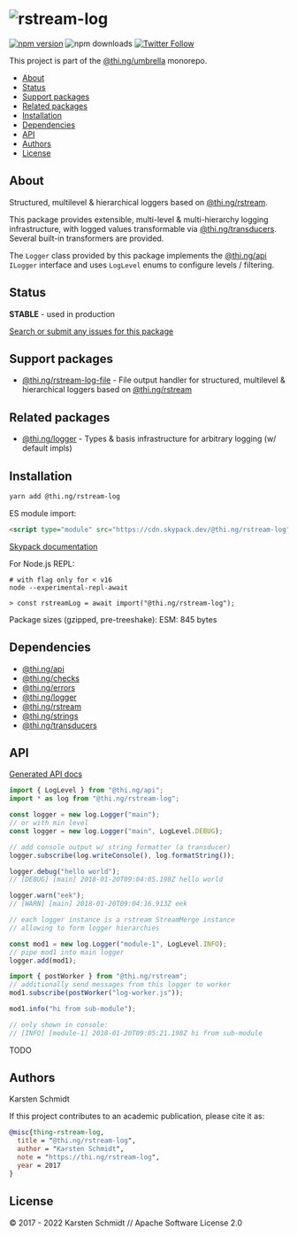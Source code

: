 <!-- This file is generated - DO NOT EDIT! -->

# ![rstream-log](https://media.thi.ng/umbrella/banners-20220914/thing-rstream-log.svg?8a1c5872)

[![npm version](https://img.shields.io/npm/v/@thi.ng/rstream-log.svg)](https://www.npmjs.com/package/@thi.ng/rstream-log)
![npm downloads](https://img.shields.io/npm/dm/@thi.ng/rstream-log.svg)
[![Twitter Follow](https://img.shields.io/twitter/follow/thing_umbrella.svg?style=flat-square&label=twitter)](https://twitter.com/thing_umbrella)

This project is part of the
[@thi.ng/umbrella](https://github.com/thi-ng/umbrella/) monorepo.

- [About](#about)
- [Status](#status)
- [Support packages](#support-packages)
- [Related packages](#related-packages)
- [Installation](#installation)
- [Dependencies](#dependencies)
- [API](#api)
- [Authors](#authors)
- [License](#license)

## About

Structured, multilevel & hierarchical loggers based on [@thi.ng/rstream](https://github.com/thi-ng/umbrella/tree/develop/packages/rstream).

This package provides extensible, multi-level & multi-hierarchy logging
infrastructure, with logged values transformable via
[@thi.ng/transducers](https://github.com/thi-ng/umbrella/tree/develop/packages/transducers).
Several built-in transformers are provided.

The `Logger` class provided by this package implements the
[@thi.ng/api](https://github.com/thi-ng/umbrella/tree/develop/packages/api)
`ILogger` interface and uses `LogLevel` enums to configure levels /
filtering.

## Status

**STABLE** - used in production

[Search or submit any issues for this package](https://github.com/thi-ng/umbrella/issues?q=%5Brstream-log%5D+in%3Atitle)

## Support packages

- [@thi.ng/rstream-log-file](https://github.com/thi-ng/umbrella/tree/develop/packages/rstream-log-file) - File output handler for structured, multilevel & hierarchical loggers based on [@thi.ng/rstream](https://github.com/thi-ng/umbrella/tree/develop/packages/rstream)

## Related packages

- [@thi.ng/logger](https://github.com/thi-ng/umbrella/tree/develop/packages/logger) - Types & basis infrastructure for arbitrary logging (w/ default impls)

## Installation

```bash
yarn add @thi.ng/rstream-log
```

ES module import:

```html
<script type="module" src="https://cdn.skypack.dev/@thi.ng/rstream-log"></script>
```

[Skypack documentation](https://docs.skypack.dev/)

For Node.js REPL:

```text
# with flag only for < v16
node --experimental-repl-await

> const rstreamLog = await import("@thi.ng/rstream-log");
```

Package sizes (gzipped, pre-treeshake): ESM: 845 bytes

## Dependencies

- [@thi.ng/api](https://github.com/thi-ng/umbrella/tree/develop/packages/api)
- [@thi.ng/checks](https://github.com/thi-ng/umbrella/tree/develop/packages/checks)
- [@thi.ng/errors](https://github.com/thi-ng/umbrella/tree/develop/packages/errors)
- [@thi.ng/logger](https://github.com/thi-ng/umbrella/tree/develop/packages/logger)
- [@thi.ng/rstream](https://github.com/thi-ng/umbrella/tree/develop/packages/rstream)
- [@thi.ng/strings](https://github.com/thi-ng/umbrella/tree/develop/packages/strings)
- [@thi.ng/transducers](https://github.com/thi-ng/umbrella/tree/develop/packages/transducers)

## API

[Generated API docs](https://docs.thi.ng/umbrella/rstream-log/)

```ts
import { LogLevel } from "@thi.ng/api";
import * as log from "@thi.ng/rstream-log";

const logger = new log.Logger("main");
// or with min level
const logger = new log.Logger("main", LogLevel.DEBUG);

// add console output w/ string formatter (a transducer)
logger.subscribe(log.writeConsole(), log.formatString());

logger.debug("hello world");
// [DEBUG] [main] 2018-01-20T09:04:05.198Z hello world

logger.warn("eek");
// [WARN] [main] 2018-01-20T09:04:16.913Z eek

// each logger instance is a rstream StreamMerge instance
// allowing to form logger hierarchies

const mod1 = new log.Logger("module-1", LogLevel.INFO);
// pipe mod1 into main logger
logger.add(mod1);

import { postWorker } from "@thi.ng/rstream";
// additionally send messages from this logger to worker
mod1.subscribe(postWorker("log-worker.js"));

mod1.info("hi from sub-module");

// only shown in console:
// [INFO] [module-1] 2018-01-20T09:05:21.198Z hi from sub-module
```

TODO

## Authors

Karsten Schmidt

If this project contributes to an academic publication, please cite it as:

```bibtex
@misc{thing-rstream-log,
  title = "@thi.ng/rstream-log",
  author = "Karsten Schmidt",
  note = "https://thi.ng/rstream-log",
  year = 2017
}
```

## License

&copy; 2017 - 2022 Karsten Schmidt // Apache Software License 2.0
